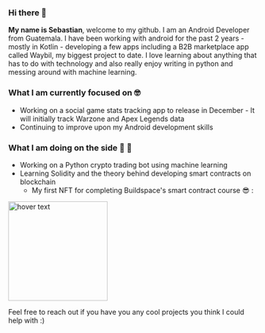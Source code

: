### Hi there 👋

**My name is Sebastian**, welcome to my github. I am an Android Developer from Guatemala. I have been working with android for the past 2 years - mostly in Kotlin - developing a few apps including a B2B marketplace app called Waybil, my biggest project to date. I love learning about anything that has to do with technology and also really enjoy writing in python and messing around with machine learning.

### What I am currently focused on 🤓

- Working on a social game stats tracking app to release in December - It will initially track Warzone and Apex Legends data
- Continuing to improve upon my Android development skills

### What I am doing on the side 🦾 🤖 

- Working on a Python crypto trading bot using machine learning
- Learning Solidity and the theory behind developing smart contracts on blockchain
    - My first NFT for completing Buildspace's smart contract course 😎 :
<p align="left">
  <img src="https://lh3.googleusercontent.com/tTbVoW80HiFUiqWPodlWmT7HCCZg765Uq3vn8AwaatgOvlpLaaoiDuyU3cikt3J6lNtd2FFAKMQ7cWxDqfyfUWobnNRpvbP8AcaqxA=w600" width="200" title="hover text">
</p>


Feel free to reach out if you have you any cool projects you think I could help with :) 
